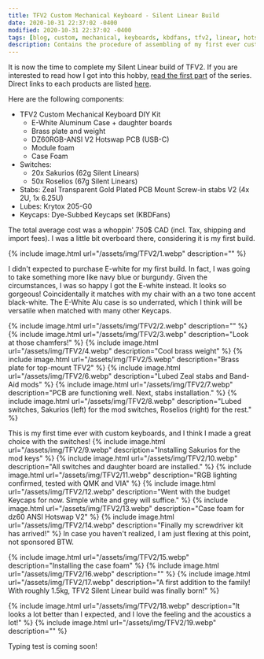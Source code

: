 ```yaml
---
title: TFV2 Custom Mechanical Keyboard - Silent Linear Build
date: 2020-10-31 22:37:02 -0400
modified: 2020-10-31 22:37:02 -0400
tags: [blog, custom, mechanical, keyboards, kbdfans, tfv2, linear, hotswap]
description: Contains the procedure of assembling of my first ever custom keyboard build.
---
```



It is now the time to complete my Silent Linear build of TFV2.
If you are interested to read how I got into this hobby, [read the first part](https://ferdi.now.sh/mech-keebs-hobby/) of the series.
Direct links to each products are listed [here](https://kit.co/noxouille/tfv2-silent-linear-build).

Here are the following components:

- TFV2 Custom Mechanical Keyboard DIY Kit
  - E-White Aluminum Case + daughter boards
  - Brass plate and weight
  - DZ60RGB-ANSI V2 Hotswap PCB (USB-C)
  - Module foam
  - Case Foam
- Switches:
  - 20x Sakurios (62g Silent Linears)
  - 50x Roselios (67g Silent Linears)  
- Stabs: Zeal Transparent Gold Plated PCB Mount Screw-in stabs V2 (4x 2U, 1x 6.25U)
- Lubes: Krytox 205-G0
- Keycaps: Dye-Subbed Keycaps set (KBDFans)

The total average cost was a whoppin' 750$ CAD (incl. Tax, shipping and import fees).
I was a little bit overboard there, considering it is my first build.

{% include image.html url="/assets/img/TFV2/1.webp" description="" %}

I didn't expected to purchase E-white for my first build. In fact, I was going to take something more like navy blue or burgundy.
Given the circumstances, I was so happy I got the E-white instead. It looks so gorgeous!
Coincidentally it matches with my chair with an a two tone accent black-white.
The E-White Alu case is so underrated, which I think will be versatile when matched with many other Keycaps.

{% include image.html url="/assets/img/TFV2/2.webp" description="" %}
{% include image.html url="/assets/img/TFV2/3.webp" description="Look at those chamfers!" %}
{% include image.html url="/assets/img/TFV2/4.webp" description="Cool brass weight" %}
{% include image.html url="/assets/img/TFV2/5.webp" description="Brass plate for top-mount TFV2" %}
{% include image.html url="/assets/img/TFV2/6.webp" description="Lubed Zeal stabs and Band-Aid mods" %}
{% include image.html url="/assets/img/TFV2/7.webp" description="PCB are functioning well. Next, stabs installation." %}
{% include image.html url="/assets/img/TFV2/8.webp" description="Lubed switches, Sakurios (left) for the mod switches, Roselios (right) for the rest." %}

This is my first time ever with custom keyboards, and I think I made a great choice with the switches!
{% include image.html url="/assets/img/TFV2/9.webp" description="Installing Sakurios for the mod keys" %}
{% include image.html url="/assets/img/TFV2/10.webp" description="All switches and daughter board are installed." %}
{% include image.html url="/assets/img/TFV2/11.webp" description="RGB lighting confirmed, tested with QMK and VIA" %}
{% include image.html url="/assets/img/TFV2/12.webp" description="Went with the budget Keycaps for now. Simple white and grey will suffice." %}
{% include image.html url="/assets/img/TFV2/13.webp" description="Case foam for dz60 ANSI Hotswap V2" %}
{% include image.html url="/assets/img/TFV2/14.webp" description="Finally my screwdriver kit has arrived!" %}
In case you haven't realized, I am just flexing at this point, not sponsored BTW.

{% include image.html url="/assets/img/TFV2/15.webp" description="Installing the case foam" %}
{% include image.html url="/assets/img/TFV2/16.webp" description="" %}
{% include image.html url="/assets/img/TFV2/17.webp" description="A first addition to the family! With roughly 1.5kg, TFV2 Silent Linear build was finally born!" %}

{% include image.html url="/assets/img/TFV2/18.webp" description="It looks a lot better than I expected, and I love the feeling and the acoustics a lot!" %}
{% include image.html url="/assets/img/TFV2/19.webp" description="" %}

<!-- Show video of typing test -->
Typing test is coming soon!
